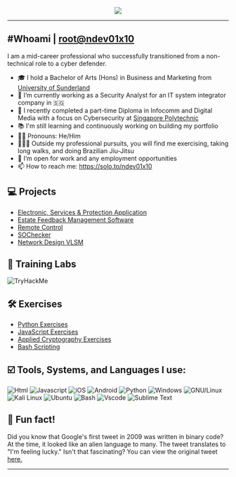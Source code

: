 <p align="center">
  <img src="https://capsule-render.vercel.app/api?text=Hey,%20I'm%20Nigel!👋&animation=blinking&type=waving&color=gradient&height=200&fontSize=60"/>
</p>
<hr>

## #Whoami | [root@ndev01x10](https://github.com/ndev01x10)
I am a mid-career professional who successfully transitioned from a non-technical role to a cyber defender.
- 🎓 I hold a Bachelor of Arts (Hons) in Business and Marketing from [University of Sunderland](https://www.sunderland.ac.uk/)
- 🔭 I’m currently working as a Security Analyst for an IT system integrator company in 🇸🇬
- 🌱 I recently completed a part-time Diploma in Infocomm and Digital Media with a focus on Cybersecurity at [Singapore Polytechnic](https://www.sp.edu.sg/)
- 📚 I'm still learning and continuously working on building my portfolio
- 👨🏻 Pronouns: He/Him
- 🏋🏻‍♂️ Outside my professional pursuits, you will find me exercising, taking long walks, and doing Brazilian Jiu-Jitsu
- 👯 I’m open for work and any employment opportunities
- 📫 How to reach me: https://solo.to/ndev01x10

## 💻 Projects
- [Electronic, Services & Protection Application](https://github.com/ndev01x10/ElectronicServicesProtection)
- [Estate Feedback Management Software](https://github.com/ndev01x10/ApplicationEFMS)
- [Remote Control](https://github.com/ndev01x10/RemoteControl)
- [SOChecker](https://github.com/ndev01x10/SOChecker)
- [Network Design VLSM](https://github.com/ndev01x10/NetworkDesignVLSM)

## 🔬 Training Labs
<img src="https://tryhackme-badges.s3.amazonaws.com/ndev01x10.png" alt="TryHackMe">

## 🛠️ Exercises
- [Python Exercises](https://github.com/ndev01x10/PythonExercises)
- [JavaScript Exercises](https://github.com/ndev01x10/JavaScriptExercises)
- [Applied Cryptography Exercises](https://github.com/ndev01x10/AppliedCryptographyExercises)
- [Bash Scripting](https://github.com/ndev01x10/TrainingScripts)

## ☑️ Tools, Systems, and Languages I use:
![Html](https://img.shields.io/badge/HTML5-E34F26?style=flat&logo=html5&logoColor=white)
![Javascript](https://img.shields.io/badge/JavaScript-323330?style=flat&logo=javascript&logoColor=F7DF1E)
![iOS](https://img.shields.io/badge/iOS-000000?style=flat&logo=ios&logoColor=white)
![Android](https://img.shields.io/badge/Android-3DDC84?style=flat&logo=android&logoColor=white)
![Python](https://img.shields.io/badge/Python-FFD43B?style=flat&logo=python&logoColor=darkgreen)
![Windows](https://img.shields.io/badge/Windows-0078D6?style=flat&logo=windows&logoColor=white)
![GNU/Linux](https://img.shields.io/badge/Linux-FCC624?style=flat&logo=linux&logoColor=black)
![Kali Linux](https://img.shields.io/badge/Kali_Linux-557C94?style=flat&logo=kali-linux&logoColor=white)
![Ubuntu](https://img.shields.io/badge/Ubuntu-E95420?style=flat&logo=ubuntu&logoColor=white)
![Bash](https://img.shields.io/badge/GNU%20Bash-4EAA25?style=flat&logo=GNU%20Bash&logoColor=white)
![Vscode](https://img.shields.io/badge/Visual_Studio_Code-0078D4?style=flat&logo=visual%20studio%20code&logoColor=white)
![Sublime Text](https://img.shields.io/badge/sublime_text-%23575757.svg?&style=flat&logo=sublime-text&logoColor=important)

## 💭 Fun fact!
Did you know that Google's first tweet in 2009 was written in binary code? At the time, it looked like an alien language to many. The tweet translates to "I'm feeling lucky." Isn't that fascinating? You can view the original tweet [here.](https://twitter.com/Google/status/1251523388?ref_src=twsrc%5Etfw%7Ctwcamp%5Etweetembed%7Ctwterm%5E1251523388%7Ctwgr%5E1940702572a674ce96e7eaf2cd5f40babe894316%7Ctwcon%5Es1_&ref_url=https%3A%2F%2Fscope.ie%2Ffun-and-interesting-facts-about-technology%2F)

<hr>
